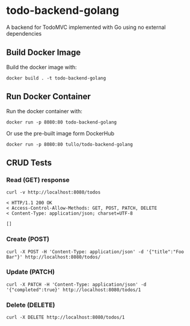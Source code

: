 # todo-backend-golang

A backend for TodoMVC implemented with Go using no external dependencies

## Build Docker Image

Build the docker image with:

`docker build . -t todo-backend-golang`

## Run Docker Container

Run the docker container with:

`docker run -p 8080:80 todo-backend-golang`

Or use the pre-built image form DockerHub

`docker run -p 8080:80 tullo/todo-backend-golang`

## CRUD Tests

### Read (GET) response

`curl -v http://localhost:8080/todos`

```console
< HTTP/1.1 200 OK
< Access-Control-Allow-Methods: GET, POST, PATCH, DELETE
< Content-Type: application/json; charset=UTF-8

[]
```

### Create (POST)

`curl -X POST -H 'Content-Type: application/json' -d '{"title":"Foo Bar"}' http://localhost:8080/todos/`

### Update (PATCH)

`curl -X PATCH -H 'Content-Type: application/json' -d '{"completed":true}' http://localhost:8080/todos/1`

### Delete (DELETE)

`curl -X DELETE http://localhost:8080/todos/1`
